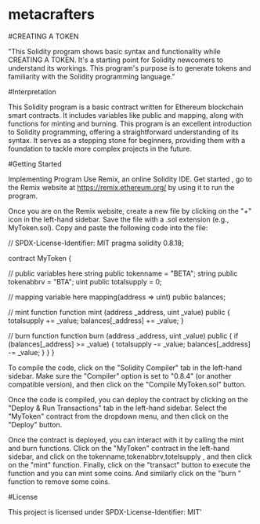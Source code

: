 # metacrafters
#CREATING A TOKEN

"This Solidity program shows basic syntax and functionality while CREATING A TOKEN. It's a starting point for Solidity newcomers to understand its workings. This program's purpose is to generate tokens and familiarity with the Solidity programming language."

#Interpretation

This Solidity program is a basic contract written for Ethereum blockchain smart contracts. It includes variables like public and mapping, along with functions for minting and burning. This program is an excellent introduction to Solidity programming, offering a straightforward understanding of its syntax. It serves as a stepping stone for beginners, providing them with a foundation to tackle more complex projects in the future.

#Getting Started

Implementing Program Use Remix, an online Solidity IDE. Get started , go to the Remix website at https://remix.ethereum.org/ by using it to run the program.

Once you are on the Remix website, create a new file by clicking on the "+" icon in the left-hand sidebar. Save the file with a .sol extension (e.g., MyToken.sol). Copy and paste the following code into the file:

// SPDX-License-Identifier: MIT pragma solidity 0.8.18;

contract MyToken {

// public variables here
string public tokenname = "BETA";
string public tokenabbrv = "BTA";
uint public totalsupply = 0;

// mapping variable here
mapping(address => uint) public balances;

// mint function
function mint (address _address, uint _value) public {
    totalsupply += _value;
    balances[_address] += _value;
}

// burn function
function burn (address _address, uint _value) public {
    if (balances[_address] >= _value) {
    totalsupply -= _value;
    balances[_address] -= _value;
    }
}
}

To compile the code, click on the "Solidity Compiler" tab in the left-hand sidebar. Make sure the "Compiler" option is set to "0.8.4" (or another compatible version), and then click on the "Compile MyToken.sol" button.

Once the code is compiled, you can deploy the contract by clicking on the "Deploy & Run Transactions" tab in the left-hand sidebar. Select the "MyToken" contract from the dropdown menu, and then click on the "Deploy" button.

Once the contract is deployed, you can interact with it by calling the mint and burn functions. Click on the "MyToken" contract in the left-hand sidebar, and click on the tokenname,tokenabbrv,totelsupply , and then click on the "mint" function. Finally, click on the "transact" button to execute the function and you can mint some coins. And similarly click on the "burn " function to remove some coins.

#License

This project is licensed under SPDX-License-Identifier: MIT'
